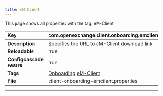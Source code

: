 ```yaml
---
title: eM-Client
---
```


This page shows all properties with the tag: eM-Client

| __Key__ | com.openexchange.client.onboarding.emclient.url |
|:----------------|:--------|
| __Description__ | Specifies the URL to eM-Client download link<br> |
| __Reloadable__ | true |
| __Configcascade Aware__ | true |
| __Tags__ | <a href="https://documentation.open-xchange.com/latest/middleware/configuration/tags/Onboarding.html">Onboarding</a>,<a href="https://documentation.open-xchange.com/latest/middleware/configuration/tags/eM-Client.html">eM-Client</a> |
| __File__ | client-onboarding-emclient.properties |

---
